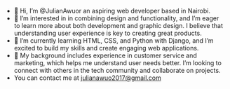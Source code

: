 - 👋 Hi, I’m @JulianAwuor an aspiring web developer based in Nairobi.  
- 👀 I’m interested in  in combining design and functionality, and I’m eager to learn more about both development and graphic design. I believe that understanding user experience is key to creating great products.
- 🌱 I’m currently learning HTML, CSS, and Python with Django, and I’m excited to build my skills and create engaging web applications.
- 💞️ My background includes experience in customer service and marketing, which helps me understand user needs better. I’m looking to connect with others in the tech community and collaborate on projects.
- You can contact me at julianawuo2017@gmail.com

<!---
JulianAwuor/JulianAwuor is a ✨ special ✨ repository because its `README.md` (this file) appears on your GitHub profile.
You can click the Preview link to take a look at your changes.
--->
